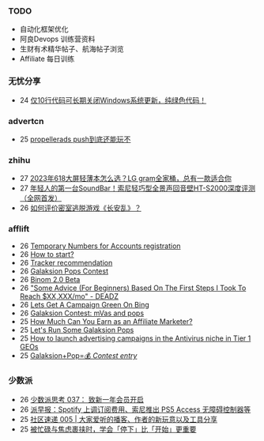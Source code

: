 ### TODO
-  自动化框架优化
-  阿良Devops 训练营资料
-  生财有术精华帖子、航海帖子浏览
-  Affiliate 每日训练

### 无忧分享
<!-- ruyo:START -->
-  24 [仅10行代码可长期关闭Windows系统更新，纯绿色代码！](https://51.ruyo.net/18440.html)<!-- ruyo:END -->

### advertcn
<!-- advertcn:START -->
-  25 [propellerads push到底还能玩不](https://www.advertcn.com/forum.php?mod=viewthread&tid=111337)<!-- advertcn:END -->

### zhihu
<!-- zhihu:START -->
-  27 [2023年618大屏轻薄本怎么选？LG gram全家桶，总有一款适合你](http://zhuanlan.zhihu.com/p/632641888?utm_campaign=rss&utm_medium=rss&utm_source=rss&utm_content=title)
-  27 [年轻人的第一台SoundBar！索尼轻巧型全景声回音壁HT-S2000深度评测（全网首发）](http://zhuanlan.zhihu.com/p/630990296?utm_campaign=rss&utm_medium=rss&utm_source=rss&utm_content=title)
-  26 [如何评价密室逃脱游戏《长安乱》？](http://www.zhihu.com/question/563950552/answer/3045961312?utm_campaign=rss&utm_medium=rss&utm_source=rss&utm_content=title)<!-- zhihu:END -->

### afflift
<!-- afflift:START -->
-  26 [Temporary Numbers for Accounts registration](https://afflift.com/f/threads/temporary-numbers-for-accounts-registration.11348/)
-  26 [How to start?](https://afflift.com/f/threads/how-to-start.11347/)
-  26 [Tracker recommendation](https://afflift.com/f/threads/tracker-recommendation.11343/)
-  26 [Galaksion Pops Contest](https://afflift.com/f/threads/galaksion-pops-contest.11346/)
-  26 [Binom 2.0 Beta](https://afflift.com/f/threads/binom-2-0-beta.11332/)
-  26 [&quot;Some Advice &lpar;For Beginners&rpar; Based On The First Steps I Took To Reach $XX,XXX/mo&quot; - DEADZ](https://afflift.com/f/threads/some-advice-for-beginners-based-on-the-first-steps-i-took-to-reach-xx-xxx-mo-deadz.2016/)
-  26 [Lets Get A Campaign Green On Bing](https://afflift.com/f/threads/lets-get-a-campaign-green-on-bing.9391/)
-  26 [Galaksion Contest: mVas and pops](https://afflift.com/f/threads/galaksion-contest-mvas-and-pops.11292/)
-  25 [How Much Can You Earn as an Affiliate Marketer?](https://afflift.com/f/threads/how-much-can-you-earn-as-an-affiliate-marketer.10984/)
-  25 [Let&#39;s Run Some Galaksion Pops](https://afflift.com/f/threads/lets-run-some-galaksion-pops.11251/)
-  25 [How to launch advertising campaigns in the Antivirus niche in Tier 1 GEOs](https://afflift.com/f/threads/how-to-launch-advertising-campaigns-in-the-antivirus-niche-in-tier-1-geos.10670/)
-  25 [Galaksion+Pop=💰 *Contest entry*](https://afflift.com/f/threads/galaksion-pop-%F0%9F%92%B0-contest-entry.11231/)<!-- afflift:END -->

### 少数派
<!-- sspai:START -->
-  26 [少数派思考 037： 致新一年会员开启](https://sspai.com/post/81457)
-  26 [派早报：Spotify 上调订阅费用、索尼推出 PS5 Access 无障碍控制器等](https://sspai.com/post/81474)
-  25 [社区速递 005 | 大家爱听的播客、作者的新玩意以及工具分享](https://sspai.com/post/81445)
-  25 [被忙碌与焦虑裹挟时，学会「停下」比「开始」更重要](https://sspai.com/post/81257)<!-- sspai:END -->
